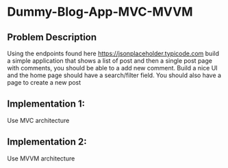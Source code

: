 # Dummy-Blog-App-MVC-MVVM
## Problem Description 
Using the endpoints found here https://jsonplaceholder.typicode.com build a simple application that shows a list of post and then a single post page with comments, you should be able to a add new comment. Build a nice UI and the home page should have a search/filter field. You should also have a page to create a new post

## Implementation 1:

Use MVC architecture

## Implementation 2:

Use MVVM architecture
